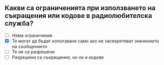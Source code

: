 ## Какви са ограниченията при използването на съкращения или кодове в радиолюбителска служба?

<!-- Верният отговор е отбелязан с [X] -->

- [ ] Няма ограничения
- [X] Те могат да бъдат използвани само ако не засекретяват значението на съобщението
- [ ] Те не са разрешени
- [ ] Разрешени са съкращения, но не и кодове
